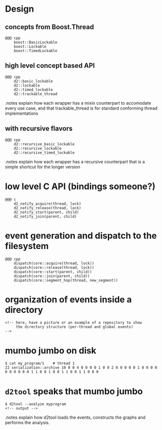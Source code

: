 <!SLIDE subsection>
# Design


<!SLIDE>
## concepts from Boost.Thread

    @@@ cpp
        boost::BasicLockable
        boost::Lockable
        boost::TimedLockable


<!SLIDE>
## high level concept based API

    @@@ cpp
        d2::basic_lockable
        d2::lockable
        d2::timed_lockable
        d2::trackable_thread

.notes explain how each wrapper has a mixin counterpart to accomodate every
use case, and that trackable_thread is for standard conforming thread
implementations



<!SLIDE>
## with recursive flavors

    @@@ cpp
        d2::recursive_basic_lockable
        d2::recursive_lockable
        d2::recursive_timed_lockable

.notes explain how each wrapper has a recursive counterpart that is a simple shortcut for the longer version


<!SLIDE>
# low level C API (bindings someone?)

    @@@ c
        d2_notify_acquire(thread, lock)
        d2_notify_release(thread, lock)
        d2_notify_start(parent, child)
        d2_notify_join(parent, child)


<!SLIDE>
# event generation and dispatch to the filesystem

    @@@ cpp
        dispatch(core::acquire(thread, lock))
        dispatch(core::release(thread, lock))
        dispatch(core::start(parent, child))
        dispatch(core::join(parent, child))
        dispatch(core::segment_hop(thread, new_segment))


<!SLIDE>
# organization of events inside a directory

    <!-- here, have a picture or an example of a repository to show
         the directory structure (per-thread and global events)
    -->


<!SLIDE commandline>
# mumbo jumbo on disk

    $ cat my_program/1    # thread 1
    22 serialization::archive 10 0 0 4 0 0 0 0 1 0 0 2 0 0 0 0 0 1 0 0 0 0 0 0 0 0 0 0 1 1 0 0 1 0 0 1 1 0 0 1 1 0 0 0


<!SLIDE commandline>
# `d2tool` speaks that mumbo jumbo

    $ d2tool --analyze myprogram
    <!-- output -->

.notes explain how d2tool loads the events, constructs the graphs and performs the analysis.
